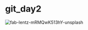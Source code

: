 # git_day2


![fab-lentz-mRMQwK513hY-unsplash](https://user-images.githubusercontent.com/73891403/214824125-f14533d4-fa49-4b40-90f9-7bc179e06aaf.jpg)
